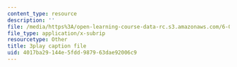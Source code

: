 ```yaml
---
content_type: resource
description: ''
file: /media/https%3A/open-learning-course-data-rc.s3.amazonaws.com/6-041-probabilistic-systems-analysis-and-applied-probability-fall-2010/4017ba29144e5fdd987963dae92006c9_mHfn_7ym6to.vtt
file_type: application/x-subrip
resourcetype: Other
title: 3play caption file
uid: 4017ba29-144e-5fdd-9879-63dae92006c9
---
```

